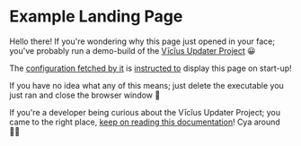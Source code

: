 # Example Landing Page

Hello there! If you're wondering why this page just opened in your face; you've probably run a demo-build of the [Vīcĭus Updater Project](../index.md) 😀

The [configuration fetched by it](../Remote-Configuration.md) is [instructed to](../Emergency-Feature.md) display this page on start-up!

If you have no idea what any of this means; just delete the executable you just ran and close the browser window 👋

If you're a developer being curious about the Vīcĭus Updater Project; you came to the right place, [keep on reading this documentation](../index.md)! Cya around 🏃‍♀️
